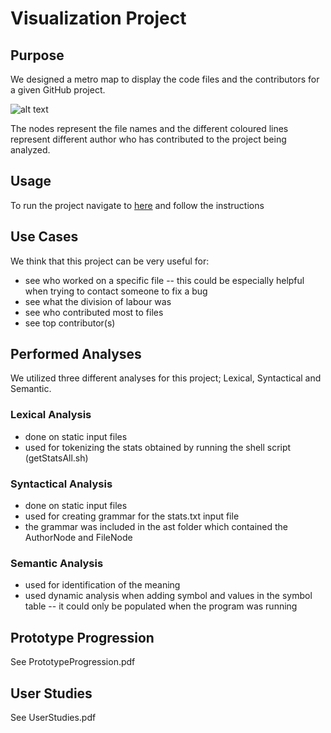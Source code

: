 # Visualization Project

## Purpose
We designed a metro map to display the code files and the contributors for a given GitHub project.

![alt text](FinalRender.png)

The nodes represent the file names and the different coloured lines represent different author who has contributed to the project being analyzed.

## Usage
To run the project navigate to [here](https://github.com/cpsc410/runner/blob/master/README.md) and follow the instructions

## Use Cases
We think that this project can be very useful for:
- see who worked on a specific file
-- this could be especially helpful when trying to contact someone to fix a bug
- see what the division of labour was
- see who contributed most to files
- see top contributor(s)


## Performed Analyses
We utilized three different analyses for this project; Lexical, Syntactical and Semantic.

### Lexical Analysis
- done on static input files
- used for tokenizing the stats obtained by running the shell script (getStatsAll.sh)

### Syntactical Analysis
- done on static input files
- used for creating grammar for the stats.txt input file
- the grammar was included in the ast folder which contained the AuthorNode and FileNode

### Semantic Analysis
- used for identification of the meaning
- used dynamic analysis when adding symbol and values in the symbol table -- it could only be populated when the program was running 

## Prototype Progression
See PrototypeProgression.pdf

## User Studies
See UserStudies.pdf

